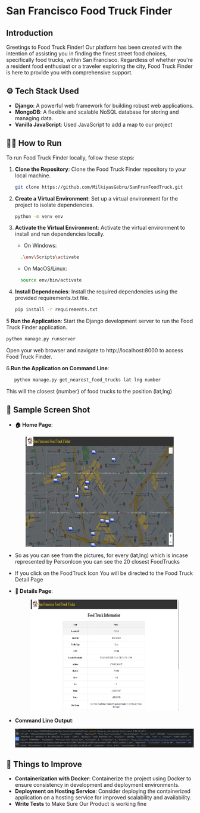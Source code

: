 # San Francisco Food Truck Finder

##  Introduction
Greetings to Food Truck Finder! Our platform has been created with the intention of assisting you in finding the finest street food choices, specifically food trucks, within San Francisco. Regardless of whether you're a resident food enthusiast or a traveler exploring the city, Food Truck Finder is here to provide you with comprehensive support.

## ⚙️ Tech Stack Used

- **Django**: A powerful web framework for building robust web applications.
- **MongoDB**: A flexible and scalable NoSQL database for storing and managing data.
- **Vanilla JavaScript**: Used JavaScript to add a map to our project

## 🏃‍♂️ How to Run

To run Food Truck Finder locally, follow these steps:

1. **Clone the Repository**: Clone the Food Truck Finder repository to your local machine.
   ```bash
   git clone https://github.com/MilkiyasGebru/SanFranFoodTruck.git
   ```
2. **Create a Virtual Environment**: Set up a virtual environment for the project to isolate dependencies.
   ```bash
   python -m venv env
   ```
3. **Activate the Virtual Environment**: Activate the virtual environment to install and run dependencies locally.

   - On Windows:
    ```bash
      .\env\Scripts\activate
    ```
   - On MacOS/Linux:
    ```bash
      source env/bin/activate
    ```
4. **Install Dependencies**: Install the required dependencies using the provided requirements.txt file.
   ```bash
   pip install -r requirements.txt

5 **Run the Application**: Start the Django development server to run the Food Truck Finder application.
   ```bash
   python manage.py runserver
   ```
Open your web browser and navigate to http://localhost:8000 to access Food Truck Finder.

6.**Run the Application on Command Line**:
```bash
   python manage.py get_nearest_food_trucks lat lng number
```
   This will the closest {number} of food trucks to the position (lat,lng)
## 📸 Sample Screen Shot 
- **🏠 Home Page**:
<div style="display:flex; justify-content: center;">
    <img src="https://github.com/MilkiyasGebru/SanFranFoodTruck/blob/master/pictures/sanFran.png" alt="Home Page 1" width="400" height="300"> 
</div>

-  So as you can see from the pictures, for every (lat,lng) which is incase represented by PersonIcon you can see the 20 closest FoodTrucks
-  If you click on the FoodTruck Icon You will be directed to the Food Truck Detail Page

- **📝 Details Page**:
  <div style="text-align:center;">
    <img src="https://github.com/MilkiyasGebru/SanFranFoodTruck/blob/master/pictures/FoodTruckInfo.png" alt="Details Page" width="400" height="300">
  </div>

- **Command Line Output**:
   <div style="text-align:center;">
    <img src="https://github.com/MilkiyasGebru/SanFranFoodTruck/blob/master/pictures/CommandLine.png" alt="Details Page" >
  </div>

## 🚀 Things to Improve

-  **Containerization with Docker**: Containerize the project using Docker to ensure consistency in development and deployment environments.
-  **Deployment on Hosting Service**: Consider deploying the containerized application on a hosting service for improved scalability and availability.
-  **Write Tests** to Make Sure Our Product is working fine